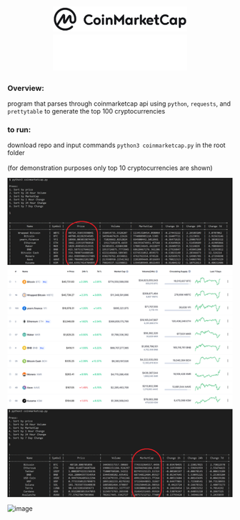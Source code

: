 <h1 align='center'> <img src='./CMC.png#gh-light-mode-only'  width='300px'/> <img src='./CMC-light.png#gh-dark-mode-only' width='300px'/>  </h1>

### Overview: 
program that parses through coinmarketcap api using `python`, `requests`, and `prettytable` to generate the top 100 cryptocurrencies

### to run: 
download repo and input commands ``` python3 coinmarketcap.py ``` in the root folder  <br>  
(for demonstration purposes only top 10 cryptocurrencies are shown)

<img src='./price-sort.png'>
<img src='./price-sort-cmc.PNG'>

<img src='./marketcap-sort.png'>

![image](https://user-images.githubusercontent.com/29616144/163905617-1ace8ac5-54ab-4fe7-ba9a-fcc520aed573.png)
